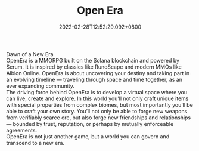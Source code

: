 ﻿---
title: "Open Era"
description: "Defi MMORPG game on Solana"
lead: "Defi MMORPG game on Solana"
date: 2022-02-28T12:52:29.092+0800
lastmod: 2022-02-28T12:52:29.092+0800
draft: false
featuredImage: ["100_open-era.jpg"]
score: "107"
status: "Development"
blockchain: ["Solana"]
nft_support: "Yes"
free_to_play: "Yes"
play_to_earn: ["NFT","Crypto"]
website: 
twitter: "https://twitter.com/OpenEraHQ"
discord: "https://discord.com/invite/Tg9dXcnSM4"
telegram: 
github: 
youtube: 
twitch: 
facebook: 
instagram: 
reddit: 
medium: "https://medium.com/openera/openera-public-release-da053cdb0aa7"
steam: 
gitbook: 
googleplay: 
appstore: 

  
    
categories: ["games"]
games: ["Adventure","DeFi","MMORPG"]
toc: false
pinned: false
weight: 
---
Dawn of a New Era<br> OpenEra is a MMORPG built on the Solana blockchain and powered by Serum. It is inspired by classics like RuneScape and modern MMOs like Albion Online. OpenEra is about uncovering your destiny and taking part in an evolving timeline — traveling through space and time together, as an ever expanding community.<br> The driving force behind OpenEra is to develop a virtual space where you can live, create and explore. In this world you’ll not only craft unique items with special properties from complex biomes, but most importantly you’ll be able to craft your own story. You’ll not only be able to forge new weapons from verifiably scarce ore, but also forge new friendships and relationships — bounded by trust, reputation, or perhaps by mutually enforceable agreements.<br> OpenEra is not just another game, but a world you can govern and transcend to a new era.